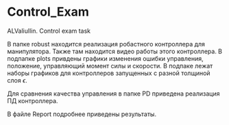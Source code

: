 # Control_Exam
ALValiullin. Control exam task

В папке robust находится реализация робастного контроллера для манипулятора. Также там находится видео работы этого контроллера. В подпапке plots привдены графики изменения ошибки управления, положение, управляющий момент силы и скорости. В подпаке лежат наборы графиков для контроллеров запущенных с разной толщиной слоя $\epsilon$. 

Для сравнения качества управления в папке PD приведена реализация ПД контроллера.

В файле Report подробнее приведены результаты.